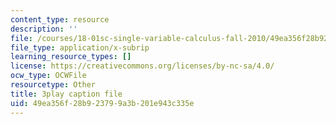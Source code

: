 ```yaml
---
content_type: resource
description: ''
file: /courses/18-01sc-single-variable-calculus-fall-2010/49ea356f28b923799a3b201e943c335e_Bv9kVDcj7yo.srt
file_type: application/x-subrip
learning_resource_types: []
license: https://creativecommons.org/licenses/by-nc-sa/4.0/
ocw_type: OCWFile
resourcetype: Other
title: 3play caption file
uid: 49ea356f-28b9-2379-9a3b-201e943c335e
---
```

